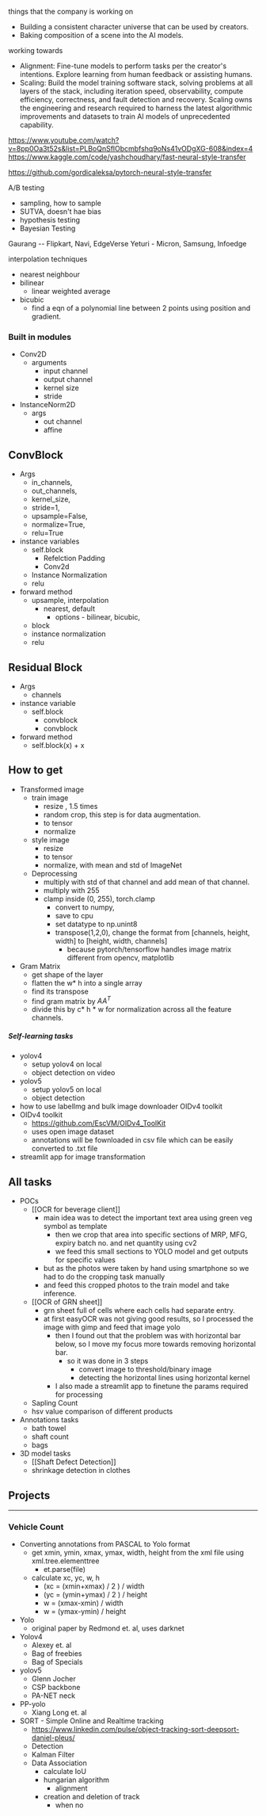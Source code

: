 things that the company is working on
- Building a consistent character universe that can be used by creators.
- Baking composition of a scene into the AI models.

working towards
- Alignment: Fine-tune models to perform tasks per the creator's intentions. Explore learning from human feedback or assisting humans.
- Scaling: Build the model training software stack, solving problems at all layers of the stack, including iteration speed, observability, compute efficiency, correctness, and fault detection and recovery. Scaling owns the engineering and research required to harness the latest algorithmic improvements and datasets to train AI models of unprecedented capability.

https://www.youtube.com/watch?v=8pp0Oa3t52s&list=PLBoQnSflObcmbfshq9oNs41vODgXG-608&index=4
https://www.kaggle.com/code/yashchoudhary/fast-neural-style-transfer

https://github.com/gordicaleksa/pytorch-neural-style-transfer

A/B testing
- sampling, how to sample
- SUTVA, doesn't hae bias
- hypothesis testing
- Bayesian Testing


Gaurang -- Flipkart, Navi, EdgeVerse
Yeturi - Micron, Samsung, Infoedge

interpolation techniques
- nearest neighbour
- bilinear
	- linear weighted average
- bicubic
	- find a eqn of a polynomial line between 2 points using position and gradient.
### Built in modules
- Conv2D
	- arguments
		- input channel
		- output channel
		- kernel size
		- stride
- InstanceNorm2D
	- args
		- out channel
		- affine
## ConvBlock
- Args
	- in_channels, 
	- out_channels, 
	- kernel_size, 
	- stride=1, 
	- upsample=False, 
	- normalize=True, 
	- relu=True
- instance variables
	- self.block
		- Refelction Padding
		- Conv2d
	- Instance Normalization
	- relu
-  forward method
	- upsample, interpolation
		- nearest, default
			- options - bilinear, bicubic, 
	- block
	- instance normalization
	- relu

## Residual Block
- Args
	- channels
- instance variable
	- self.block
		- convblock
		- convblock
- forward method
	- self.block(x) + x

## How to get
- Transformed image
	- train image
		- resize , 1.5 times
		- random crop, this step is for data augmentation.
		- to tensor 
		- normalize
	- style image
		- resize
		- to tensor
		- normalize, with mean and std of ImageNet
	- Deprocessing
		- multiply with std of that channel and add mean of that channel.
		- multiply with 255
		- clamp inside (0, 255), torch.clamp
			- convert to numpy, 
			- save to cpu
			- set datatype to np.unint8
			- transpose(1,2,0), change the format from [channels, height, width] to [height, width, channels]
				- because pytorch/tensorflow handles image matrix different from opencv, matplotlib
- Gram Matrix
	- get shape of the layer
	- flatten the w* h into a single array
	- find its transpose
	- find gram matrix by $AA^{T}$
	- divide this by c* h * w for normalization across all the feature channels.

##### Self-learning tasks
- yolov4
	- setup yolov4 on local
	- object detection on video
- yolov5
	- setup yolov5 on local
	- object detection
- how to use labelImg and bulk image downloader OIDv4 toolkit
- OIDv4 toolkit
	- https://github.com/EscVM/OIDv4_ToolKit
	- uses open image dataset
	- annotations will be fownloaded in csv file which can be easily converted to .txt file
- streamlit app for image transformation

## All tasks
- POCs
	- [[OCR for beverage client]]
		- main idea was to detect the important text area using green veg symbol as template
			- then we crop that area into specific sections of MRP, MFG, expiry batch no. and net quantity using cv2
			- we feed this small sections to YOLO model and get outputs for specific values
		- but as the photos were taken by hand using smartphone so we had to do the cropping task manually
		- and feed this cropped photos to the train model and take inference.
	- [[OCR of GRN sheet]]
		- grn sheet full of cells where each cells had separate entry.
		- at first easyOCR was not giving good results, so I processed the image with gimp and feed that image yolo
			- then I found out that the problem was with horizontal bar below, so I move my focus more towards removing horizontal bar.
				- so it was done in 3 steps
					- convert image to threshold/binary image
					- detecting the horizontal lines using horizontal kernel
			- I also made a streamlit app to finetune the params required for processing
	- Sapling Count
	- hsv value comparison of different products
- Annotations tasks
	- bath towel
	- shaft count
	- bags
- 3D model tasks
	- [[Shaft Defect Detection]]
	- shrinkage detection in clothes
## Projects
---
### Vehicle Count
- Converting annotations from PASCAL to Yolo format
	- get xmin, ymin, xmax, ymax, width, height from the xml file using xml.tree.elementtree
		- et.parse(file)
	- calculate xc, yc, w, h
		- (xc = (xmin+xmax) / 2 ) / width
		- (yc = (ymin+ymax) / 2 ) / height
		- w = (xmax-xmin) / width
		- w = (ymax-ymin) / height
- Yolo
	- original paper by Redmond et. al, uses darknet
- Yolov4
	- Alexey et. al
	- Bag of freebies
	- Bag of Specials
- yolov5
	- Glenn Jocher
	- CSP backbone
	- PA-NET neck
- PP-yolo
	- Xiang Long et. al
 - SORT - Simple Online and Realtime tracking
	 - https://www.linkedin.com/pulse/object-tracking-sort-deepsort-daniel-pleus/
	 - Detection
	 - Kalman Filter
	 - Data Association
		 - calculate IoU
		 - hungarian algorithm
			 - alignment 
		 - creation and deletion of track
			 - when no 